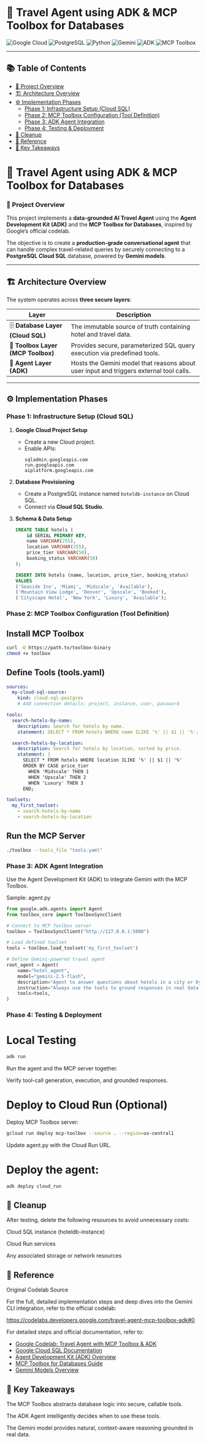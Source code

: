 # 🤖 Travel Agent using ADK & MCP Toolbox for Databases

![Google Cloud](https://img.shields.io/badge/Google%20Cloud-%234285F4.svg?style=for-the-badge&logo=google-cloud&logoColor=white)
![PostgreSQL](https://img.shields.io/badge/PostgreSQL-%23336791.svg?style=for-the-badge&logo=postgresql&logoColor=white)
![Python](https://img.shields.io/badge/Python-3776AB?style=for-the-badge&logo=python&logoColor=white)
![Gemini](https://img.shields.io/badge/Gemini%20AI-4285F4?style=for-the-badge&logo=google&logoColor=white)
![ADK](https://img.shields.io/badge/Agent%20Development%20Kit-34A853?style=for-the-badge&logo=google&logoColor=white)
![MCP Toolbox](https://img.shields.io/badge/MCP%20Toolbox-0F9D58?style=for-the-badge&logo=google&logoColor=white)

---

## 📚 Table of Contents
- [🧭 Project Overview](#-project-overview)
- [🏗️ Architecture Overview](#️-architecture-overview)
- [⚙️ Implementation Phases](#️-implementation-phases)
  - [Phase 1: Infrastructure Setup (Cloud SQL)](#phase-1-infrastructure-setup-cloud-sql)
  - [Phase 2: MCP Toolbox Configuration (Tool Definition)](#phase-2-mcp-toolbox-configuration-tool-definition)
  - [Phase 3: ADK Agent Integration](#phase-3-adk-agent-integration)
  - [Phase 4: Testing & Deployment](#phase-4-testing--deployment)
- [🧹 Cleanup](#-cleanup)
- [🔗 Reference](#-reference)
- [🧠 Key Takeaways](#-key-takeaways)


# 🤖 Travel Agent using ADK & MCP Toolbox for Databases

### 🧭 Project Overview
This project implements a **data-grounded AI Travel Agent** using the **Agent Development Kit (ADK)** and the **MCP Toolbox for Databases**, inspired by Google’s official codelab.

The objective is to create a **production-grade conversational agent** that can handle complex travel-related queries by securely connecting to a **PostgreSQL Cloud SQL** database, powered by **Gemini models**.

---

## 🏗️ Architecture Overview

The system operates across **three secure layers**:

| Layer | Description |
|--------|--------------|
| 🗄️ **Database Layer (Cloud SQL)** | The immutable source of truth containing hotel and travel data. |
| 🧰 **Toolbox Layer (MCP Toolbox)** | Provides secure, parameterized SQL query execution via predefined tools. |
| 🤖 **Agent Layer (ADK)** | Hosts the Gemini model that reasons about user input and triggers external tool calls. |

---

## ⚙️ Implementation Phases

### **Phase 1: Infrastructure Setup (Cloud SQL)**

1. **Google Cloud Project Setup**
   - Create a new Cloud project.
   - Enable APIs:
     ```
     sqladmin.googleapis.com
     run.googleapis.com
     aiplatform.googleapis.com
     ```

2. **Database Provisioning**
   - Create a PostgreSQL instance named `hoteldb-instance` on Cloud SQL.
   - Connect via **Cloud SQL Studio**.

3. **Schema & Data Setup**
   ```sql
   CREATE TABLE hotels (
       id SERIAL PRIMARY KEY,
       name VARCHAR(255),
       location VARCHAR(255),
       price_tier VARCHAR(50),
       booking_status VARCHAR(50)
   );

   INSERT INTO hotels (name, location, price_tier, booking_status)
   VALUES
   ('Seaside Inn', 'Miami', 'Midscale', 'Available'),
   ('Mountain View Lodge', 'Denver', 'Upscale', 'Booked'),
   ('Cityscape Hotel', 'New York', 'Luxury', 'Available');
   ```

### Phase 2: MCP Toolbox Configuration (Tool Definition)

## Install MCP Toolbox
```bash
curl -O https://path.to/toolbox-binary
chmod +x toolbox
```


## Define Tools (tools.yaml)
```yaml
sources:
  my-cloud-sql-source:
    kind: cloud-sql-postgres
    # Add connection details: project, instance, user, password

tools:
  search-hotels-by-name:
    description: Search for hotels by name.
    statement: SELECT * FROM hotels WHERE name ILIKE '%' || $1 || '%';

  search-hotels-by-location:
    description: Search for hotels by location, sorted by price.
    statement: |
      SELECT * FROM hotels WHERE location ILIKE '%' || $1 || '%'
      ORDER BY CASE price_tier
        WHEN 'Midscale' THEN 1
        WHEN 'Upscale' THEN 2
        WHEN 'Luxury' THEN 3
      END;

toolsets:
  my_first_toolset:
    - search-hotels-by-name
    - search-hotels-by-location
```

## Run the MCP Server
```bash
./toolbox --tools_file "tools.yaml"
```

### Phase 3: ADK Agent Integration

Use the Agent Development Kit (ADK) to integrate Gemini with the MCP Toolbox.

Sample: agent.py
```python
from google.adk.agents import Agent
from toolbox_core import ToolboxSyncClient

# Connect to MCP Toolbox server
toolbox = ToolboxSyncClient("http://127.0.0.1:5000")

# Load defined toolset
tools = toolbox.load_toolset('my_first_toolset')

# Define Gemini-powered travel agent
root_agent = Agent(
    name="hotel_agent",
    model="gemini-2.5-flash",
    description="Agent to answer questions about hotels in a city or by name.",
    instruction="Always use the tools to ground responses in real data.",
    tools=tools,
)
```

### Phase 4: Testing & Deployment

# Local Testing
```bash
adk run
```

Run the agent and the MCP server together.

Verify tool-call generation, execution, and grounded responses.

# Deploy to Cloud Run (Optional)

Deploy MCP Toolbox server:
```bash
gcloud run deploy mcp-toolbox --source . --region=us-central1
```

Update agent.py with the Cloud Run URL.

# Deploy the agent:
```bash
adk deploy cloud_run
```

## 🧹 Cleanup

After testing, delete the following resources to avoid unnecessary costs:

Cloud SQL instance (hoteldb-instance)

Cloud Run services

Any associated storage or network resources

## 🔗 Reference

Original Codelab Source

For the full, detailed implementation steps and deep dives into the Gemini CLI integration, refer to the official codelab:

https://codelabs.developers.google.com/travel-agent-mcp-toolbox-adk#0

For detailed steps and official documentation, refer to:

- [Google Codelab: Travel Agent with MCP Toolbox & ADK](https://codelabs.developers.google.com/travel-agent-mcp-toolbox-adk#0)
- [Google Cloud SQL Documentation](https://cloud.google.com/sql/docs)
- [Agent Development Kit (ADK) Overview](https://cloud.google.com/vertex-ai/docs/agents/overview)
- [MCP Toolbox for Databases Guide](https://developers.google.com/mcp)
- [Gemini Models Overview](https://deepmind.google/technologies/gemini/)


## 🧠 Key Takeaways

The MCP Toolbox abstracts database logic into secure, callable tools.

The ADK Agent intelligently decides when to use these tools.

The Gemini model provides natural, context-aware reasoning grounded in real data.


